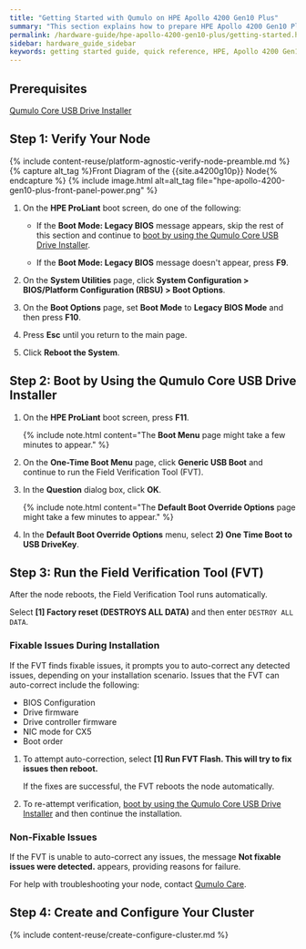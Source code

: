 ```yaml
---
title: "Getting Started with Qumulo on HPE Apollo 4200 Gen10 Plus"
summary: "This section explains how to prepare HPE Apollo 4200 Gen10 Plus nodes for creating a Qumulo Core cluster. This guide is for system administrators, professional service providers, and colleagues in your organization who are responsible for installing and configuring server hardware."
permalink: /hardware-guide/hpe-apollo-4200-gen10-plus/getting-started.html
sidebar: hardware_guide_sidebar
keywords: getting started guide, quick reference, HPE, Apollo 4200 Gen10 Plus, verify node, field verification tool, FVT
---
```


## Prerequisites
<a href="https://docs.qumulo.com/administrator-guide/qumulo-core/creating-usb-drive-installer.html" class="no_icon">Qumulo Core USB Drive Installer</a>


## Step 1: Verify Your Node

{% include content-reuse/platform-agnostic-verify-node-preamble.md %}
   {% capture alt_tag %}Front Diagram of the {{site.a4200g10p}} Node{% endcapture %}
   {% include image.html alt=alt_tag file="hpe-apollo-4200-gen10-plus-front-panel-power.png" %}

1. On the **HPE ProLiant** boot screen, do one of the following:

   * If the **Boot Mode: Legacy BIOS** message appears, skip the rest of this section and continue to [boot by using the Qumulo Core USB Drive Installer](#step-2-boot-by-using-the-qumulo-core-usb-drive-installer).

   * If the **Boot Mode: Legacy BIOS** message doesn't appear, press **F9**.

1. On the **System Utilities** page, click **System Configuration > BIOS/Platform Configuration (RBSU) > Boot Options**.

1. On the **Boot Options** page, set **Boot Mode** to **Legacy BIOS Mode** and then press **F10**.

1. Press **Esc** until you return to the main page.

1. Click **Reboot the System**.


## Step 2: Boot by Using the Qumulo Core USB Drive Installer

1. On the **HPE ProLiant** boot screen, press **F11**.

   {% include note.html content="The **Boot Menu** page might take a few minutes to appear." %}

1. On the **One-Time Boot Menu** page, click **Generic USB Boot** and continue to run the Field Verification Tool (FVT).

1. In the **Question** dialog box, click **OK**.

   {% include note.html content="The **Default Boot Override Options** page might take a few minutes to appear." %}

1. In the **Default Boot Override Options** menu, select **2) One Time Boot to USB DriveKey**.



## Step 3: Run the Field Verification Tool (FVT)

After the node reboots, the Field Verification Tool runs automatically.

Select **[1] Factory reset (DESTROYS ALL DATA)** and then enter `DESTROY ALL DATA`.


### Fixable Issues During Installation
If the FVT finds fixable issues, it prompts you to auto-correct any detected issues, depending on your installation scenario. Issues that the FVT can auto-correct include the following:

* BIOS Configuration
* Drive firmware
* Drive controller firmware
* NIC mode for CX5
* Boot order

1. To attempt auto-correction, select **[1] Run FVT Flash. This will try to fix issues then reboot.**

   If the fixes are successful, the FVT reboots the node automatically.

1. To re-attempt verification, [boot by using the Qumulo Core USB Drive Installer](#step-2-boot-by-using-the-qumulo-core-usb-drive-installer) and then continue the installation.


### Non-Fixable Issues
If the FVT is unable to auto-correct any issues, the message **Not fixable issues were detected.** appears, providing reasons for failure.

For help with troubleshooting your node, contact [Qumulo Care](https://care.qumulo.com/hc/en-us/articles/115008409408).

   
## Step 4: Create and Configure Your Cluster

{% include content-reuse/create-configure-cluster.md %}
